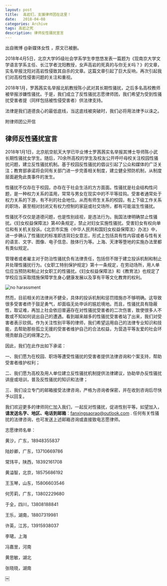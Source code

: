 ```yaml
---
layout: post
title:  高岩们，支援律师团在这里！
date:   2018-04-08
categories: Archive
tags: 高岩之死
description: 律师反性骚扰宣言
---
```


出自微博 @新媒体女性 ，原文已被删。

2018年4月5日，北京大学95级社会学系学生李悠悠发表一篇题为《现南京大学文学语言学系主任、长江学者沈阳教授，女声高岩的死真的与你无关吗？》的文章，实名举报沈阳对高岩性侵致其自杀的文章。这篇文章引起了巨大反响，再次引起我们对高校性侵害问题的关注和重视。

2018年1月，罗茜茜实名举报北航教授陈小武对其长期性骚扰，之后多名高校教师被举报涉嫌性骚扰。于是，我们成立了反性骚扰志愿律师团，我们希望为受到性骚扰受害者提（同样包括被性侵受害者）供法律支持。

法律是我们道德良心的最低底线，当这底线被突破时，我们必将用法律予以诛之。

附律师团公开信

## 律师反性骚扰宣言

2018年1月1日，北京航空航天大学已毕业博士罗茜茜实名举报其博士导师陈小武长期性骚扰女学生。随后，70余所高校的学生及校友公开呼吁母校关注校园性骚扰问题，建立反性骚扰机制。基于校园反性骚扰的倡议引起了公众和媒体的广泛关注；教育部承诺将会同有关部门进一步完善相关制度，建立健全预防机制，从制度层面避免此类事件的发生。

性骚扰不仅存在于校园，亦存在于社会生活的方方面面。性骚扰是社会结构性问题，是一种权力关系的滥用，常常与男女在现实中的不平等挂钩。受害者通常处于权力关系的下游，有不利的社会地位。从而有师生关系的校园，有上下级工作关系的职场，甚至相对封闭又有权力控制的家庭或社交场所，都有可能滋生性骚扰。

性骚扰不仅仅是道德问题，也是性别歧视，是违法行为。我国法律明确禁止性骚扰。《妇女权益保障法》第40条规定，禁止对妇女实施性骚扰。受害妇女有权向单位和有关机关投诉。《北京市实施〈中华人民共和国妇女权益保障法〉办法》中，进一步确认了性骚扰的标准即违背妇女意志，形式上包括具有性内容或者与性有关的语言、文字、图像、电子信息、肢体行为等。上海、天津等堕地的实施办法里都有类似规定。

管理者或者雇主对于防治性骚扰负有法律责任，包括但不限于建立投诉机制和制止并处理性骚扰行为。《女职工特别保护规定》第十一条规定，在劳动场所，用人单位应当预防和制止对女职工的性骚扰。《妇女权益保障法》和《教育法》也规定了学校应当采取措施保障学生身心健康发展以及享有平等文化教育的权利。

![no harassment](https://i.imgur.com/oSeslTQ.jpg)

然而，目前相关的法律尚不健全，具体的投诉机制和惩罚措施亦不够明确。这导致很多受害者终于鼓足勇气，却面临无处申诉的尴尬境地。而且，性骚扰具有隐蔽性，取证难，再加上社会依旧普遍存在对性骚扰受害者的二次伤害，致使很多人不敢或不知如何说出自己的遭遇。看到越来越多的性骚扰受害者站了出来，我们对受害者表示钦佩。作为关注性别平等的律师，我们希望运用自己的法律专业知识和技能，去帮助那些孤立无援的受害者维护自己的合法权益，为营造平等友爱的社会环境贡献自己的绵薄之力。

因此，我们在此作出如下承诺：

一、我们愿为在校园、职场等遭受性骚扰的受害者提供法律咨询和个案支持，帮助受害者维护权利；

二、我们愿为高校及用人单位建立反性骚扰机制提供法律建议，协助举办反性骚扰讲座或培训，普及反性骚扰的知识和法律；

三、我们设立专门的邮箱接受法律咨询，严格为咨询者保密，并在收到咨询后尽快予以回复。

我们欢迎更多的律师同仁加入我们，一起反对性骚扰，促进性别平等。如望加入，**请发送名字、地区、电话到邮箱**：[fanxingsaorao@outlook.com](fanxingsaorao@outlook.com) . 任何有关性骚扰的法律咨询，也可发送上述邮箱咨询或直接致电志愿律师。

志愿律师名单：

黄沙，广东，18948355837

陆妙卿，广东，13710669786

常玮平，陕西，18392161708

黄溢智，北京，18575686192

王玉琴，山东，15806603546

何芳莉，广东，13802229680

于全，四川，13808188841

王乐，湖南，18807319981

许英，江苏，13915938037

李珺，上海

冯嘉昱，河南

黄思敏，湖北

张晓晓，湖南

￼
